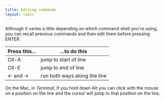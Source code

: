 ```yaml
---
title: Editing commands
layout: topic
---
```


Although it varies a little depending on which command shell you're using, you can recall previous commands and then edit them before pressing ENTER.

| Press this... | ...to do this                  |
|---------------|--------------------------------|
| Ctl-A         | jump to start of line          |
| Ctl-E         | jump to end of line            |
| ← and  →      | run both ways along the line   |

On the Mac, in _Terminal_, if you hold down Alt you can click with the mouse on a position on the line and the cursor will jump to that position on the line.

